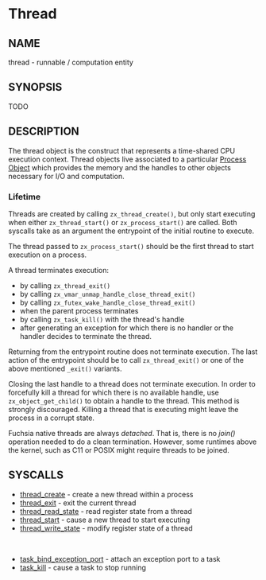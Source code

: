 # Thread

## NAME

thread - runnable / computation entity

## SYNOPSIS

TODO

## DESCRIPTION

The thread object is the construct that represents a time-shared CPU execution
context. Thread objects live associated to a particular
[Process Object](process.md) which provides the memory and the handles to other
objects necessary for I/O and computation.

### Lifetime
Threads are created by calling `zx_thread_create()`, but only start executing
when either `zx_thread_start()` or `zx_process_start()` are called. Both syscalls
take as an argument the entrypoint of the initial routine to execute.

The thread passed to `zx_process_start()` should be the first thread to start execution
on a process.

A thread terminates execution:
+ by calling `zx_thread_exit()`
+ by calling `zx_vmar_unmap_handle_close_thread_exit()`
+ by calling `zx_futex_wake_handle_close_thread_exit()`
+ when the parent process terminates
+ by calling `zx_task_kill()` with the thread's handle
+ after generating an exception for which there is no handler or the handler
decides to terminate the thread.

Returning from the entrypoint routine does not terminate execution. The last
action of the entrypoint should be to call `zx_thread_exit()` or one of the
above mentioned `_exit()` variants.

Closing the last handle to a thread does not terminate execution. In order to
forcefully kill a thread for which there is no available handle, use
`zx_object_get_child()` to obtain a handle to the thread. This method is strongly
discouraged. Killing a thread that is executing might leave the process in a
corrupt state.

Fuchsia native threads are always *detached*. That is, there is no *join()* operation
needed to do a clean termination. However, some runtimes above the kernel, such as
C11 or POSIX might require threads to be joined.

## SYSCALLS

+ [thread_create](../syscalls/thread_create.md) - create a new thread within a process
+ [thread_exit](../syscalls/thread_exit.md) - exit the current thread
+ [thread_read_state](../syscalls/thread_read_state.md) - read register state from a thread
+ [thread_start](../syscalls/thread_start.md) - cause a new thread to start executing
+ [thread_write_state](../syscalls/thread_write_state.md) - modify register state of a thread

<br>

+ [task_bind_exception_port](../syscalls/task_bind_exception_port.md) - attach an exception
port to a task
+ [task_kill](../syscalls/task_kill.md) - cause a task to stop running
